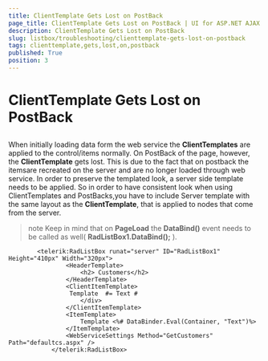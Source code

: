 ```yaml
---
title: ClientTemplate Gets Lost on PostBack
page_title: ClientTemplate Gets Lost on PostBack | UI for ASP.NET AJAX Documentation
description: ClientTemplate Gets Lost on PostBack
slug: listbox/troubleshooting/clienttemplate-gets-lost-on-postback
tags: clienttemplate,gets,lost,on,postback
published: True
position: 3
---
```


# ClientTemplate Gets Lost on PostBack



## 

When initially loading data form the web service the __ClientTemplates__ are applied to the control/items normally. On PostBack of the page, however, the __ClientTemplate__ gets lost. This is due to the fact that on postback the itemsare recreated on the server and are no longer loaded through web service. In order to preserve the templated look, a server side template needs to be applied. So in order to have consistent look when using ClientTemplates and PostBacks,you have to include Server template with the same layout as the __ClientTemplate__, that is applied to nodes that come from the server.

>note Keep in mind that on __PageLoad__ the __DataBind()__ event needs to be called as well( __RadListBox1.DataBind();__ ).
>


````ASPNET
	    <telerik:RadListBox runat="server" ID="RadListBox1" Height="410px" Width="320px">
	            <HeaderTemplate>
	                <h2> Customers</h2>
	            </HeaderTemplate>
	            <ClientItemTemplate>              
	             Template  #= Text # 
	                </div>
	            </ClientItemTemplate>
	            <ItemTemplate>
	                Template <%# DataBinder.Eval(Container, "Text")%>
	            </ItemTemplate>
	            <WebServiceSettings Method="GetCustomers" Path="defaultcs.aspx" />
	        </telerik:RadListBox>
	
````


